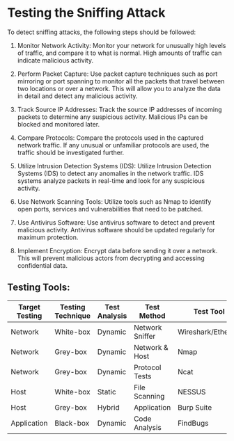 # Testing the Sniffing Attack 

To detect sniffing attacks, the following steps should be followed:

1. Monitor Network Activity:  Monitor your network for unusually high levels of traffic, and compare it to what is normal. High amounts of traffic can indicate malicious activity.

2. Perform Packet Capture: Use packet capture techniques such as port mirroring or port spanning to monitor all the packets that travel between two locations or over a network. This will allow you to analyze the data in detail and detect any malicious activity.

3. Track Source IP Addresses: Track the source IP addresses of incoming packets to determine any suspicious activity. Malicious IPs can be blocked and monitored later.

4. Compare Protocols: Compare the protocols used in the captured network traffic. If any unusual or unfamiliar protocols are used, the traffic should be investigated further.

5. Utilize Intrusion Detection Systems (IDS): Utilize Intrusion Detection Systems (IDS) to detect any anomalies in the network traffic. IDS systems analyze packets in real-time and look for any suspicious activity.

6. Use Network Scanning Tools: Utilize tools such as Nmap to identify open ports, services and vulnerabilities that need to be patched.

7. Use Antivirus Software: Use antivirus software to detect and prevent malicious activity. Antivirus software should be updated regularly for maximum protection.

8. Implement Encryption: Encrypt data before sending it over a network. This will prevent malicious actors from decrypting and accessing confidential data.

## Testing Tools: 

| Target Testing | Testing Technique | Test Analysis   | Test Method    | Test Tool          | Mobile Platform |
| ------------- | ---------------- | -------------- | -------------- |------------------ | ----------------|
| Network       | White-box        | Dynamic        | Network Sniffer| Wireshark/Ethereal | None            |
| Network       | Grey-box         | Dynamic        | Network & Host | Nmap              | None            |
| Network       | Grey-box         | Dynamic        | Protocol Tests | Ncat              | None            |
| Host          | White-box        | Static         | File Scanning  | NESSUS            | None            |
| Host          | Grey-box         | Hybrid         | Application    | Burp Suite        | iOS/Android     |	  
| Application   | Black-box        | Dynamic        | Code Analysis  | FindBugs          | iOS/Android     |
